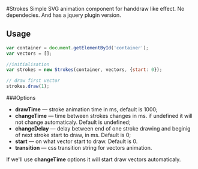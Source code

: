 #Strokes
Simple SVG animation component for handdraw like effect.
No dependecies. And has a jquery plugin version.

## Usage
```js
var container = document.getElementById('container');
var vectors = [];

//initialisation
var strokes = new Strokes(container, vectors, {start: 0});

// draw first vector
strokes.draw(1);

```

###Options
* **drawTime** — stroke animation time in ms, default is 1000;
* **changeTime** — time between strokes changes in ms. if undefined it will not change automaticaly. Default is undefined;
* **changeDelay** — delay between end of one stroke drawing and beginig of next stroke start to draw, in ms. Default is 0;
* **start** — on what vector start to draw. Default is 0.
* **transition** — css transition string for vectors animation.

If we'll use **changeTime** options it will start draw vectors automaticaly.
